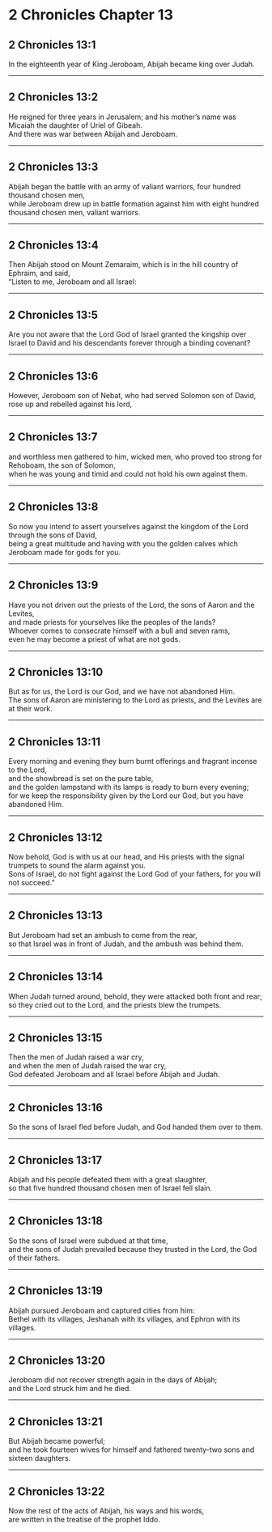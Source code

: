 # 2 Chronicles Chapter 13

## 2 Chronicles 13:1

In the eighteenth year of King Jeroboam, Abijah became king over Judah.

---

## 2 Chronicles 13:2

He reigned for three years in Jerusalem; and his mother’s name was Micaiah the daughter of Uriel of Gibeah.  
And there was war between Abijah and Jeroboam.

---

## 2 Chronicles 13:3

Abijah began the battle with an army of valiant warriors, four hundred thousand chosen men,  
while Jeroboam drew up in battle formation against him with eight hundred thousand chosen men, valiant warriors.

---

## 2 Chronicles 13:4

Then Abijah stood on Mount Zemaraim, which is in the hill country of Ephraim, and said,  
“Listen to me, Jeroboam and all Israel:

---

## 2 Chronicles 13:5

Are you not aware that the Lord God of Israel granted the kingship over Israel to David and his descendants forever through a binding covenant?

---

## 2 Chronicles 13:6

However, Jeroboam son of Nebat, who had served Solomon son of David, rose up and rebelled against his lord,

---

## 2 Chronicles 13:7

and worthless men gathered to him, wicked men, who proved too strong for Rehoboam, the son of Solomon,  
when he was young and timid and could not hold his own against them.

---

## 2 Chronicles 13:8

So now you intend to assert yourselves against the kingdom of the Lord through the sons of David,  
being a great multitude and having with you the golden calves which Jeroboam made for gods for you.

---

## 2 Chronicles 13:9

Have you not driven out the priests of the Lord, the sons of Aaron and the Levites,  
and made priests for yourselves like the peoples of the lands?  
Whoever comes to consecrate himself with a bull and seven rams,  
even he may become a priest of what are not gods.

---

## 2 Chronicles 13:10

But as for us, the Lord is our God, and we have not abandoned Him.  
The sons of Aaron are ministering to the Lord as priests, and the Levites are at their work.

---

## 2 Chronicles 13:11

Every morning and evening they burn burnt offerings and fragrant incense to the Lord,  
and the showbread is set on the pure table,  
and the golden lampstand with its lamps is ready to burn every evening;  
for we keep the responsibility given by the Lord our God, but you have abandoned Him.

---

## 2 Chronicles 13:12

Now behold, God is with us at our head, and His priests with the signal trumpets to sound the alarm against you.  
Sons of Israel, do not fight against the Lord God of your fathers, for you will not succeed.”

---

## 2 Chronicles 13:13

But Jeroboam had set an ambush to come from the rear,  
so that Israel was in front of Judah, and the ambush was behind them.

---

## 2 Chronicles 13:14

When Judah turned around, behold, they were attacked both front and rear;  
so they cried out to the Lord, and the priests blew the trumpets.

---

## 2 Chronicles 13:15

Then the men of Judah raised a war cry,  
and when the men of Judah raised the war cry,  
God defeated Jeroboam and all Israel before Abijah and Judah.

---

## 2 Chronicles 13:16

So the sons of Israel fled before Judah, and God handed them over to them.

---

## 2 Chronicles 13:17

Abijah and his people defeated them with a great slaughter,  
so that five hundred thousand chosen men of Israel fell slain.

---

## 2 Chronicles 13:18

So the sons of Israel were subdued at that time,  
and the sons of Judah prevailed because they trusted in the Lord, the God of their fathers.

---

## 2 Chronicles 13:19

Abijah pursued Jeroboam and captured cities from him:  
Bethel with its villages, Jeshanah with its villages, and Ephron with its villages.

---

## 2 Chronicles 13:20

Jeroboam did not recover strength again in the days of Abijah;  
and the Lord struck him and he died.

---

## 2 Chronicles 13:21

But Abijah became powerful;  
and he took fourteen wives for himself and fathered twenty-two sons and sixteen daughters.

---

## 2 Chronicles 13:22

Now the rest of the acts of Abijah, his ways and his words,  
are written in the treatise of the prophet Iddo.
